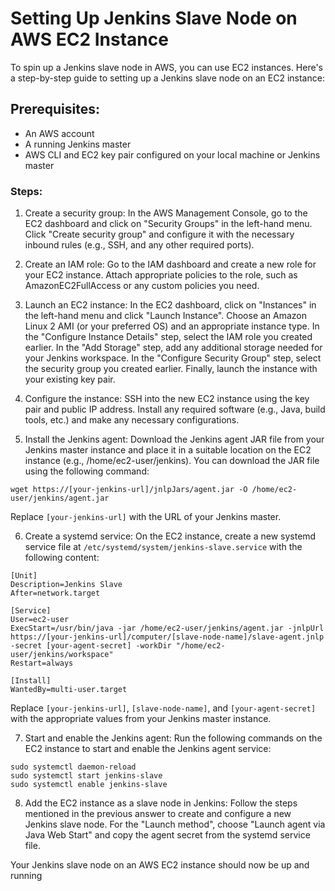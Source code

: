 # Setting Up Jenkins Slave Node on AWS EC2 Instance
To spin up a Jenkins slave node in AWS, you can use EC2 instances. Here's a step-by-step guide to setting up a Jenkins slave node on an EC2 instance:


## Prerequisites:

- An AWS account
- A running Jenkins master
- AWS CLI and EC2 key pair configured on your local machine or Jenkins master

### Steps:

1. Create a security group: In the AWS Management Console, go to the EC2 dashboard and click on "Security Groups" in the left-hand menu. Click "Create security group" and configure it with the necessary inbound rules (e.g., SSH, and any other required ports).

2. Create an IAM role: Go to the IAM dashboard and create a new role for your EC2 instance. Attach appropriate policies to the role, such as AmazonEC2FullAccess or any custom policies you need.

3. Launch an EC2 instance: In the EC2 dashboard, click on "Instances" in the left-hand menu and click "Launch Instance". Choose an Amazon Linux 2 AMI (or your preferred OS) and an appropriate instance type. In the "Configure Instance Details" step, select the IAM role you created earlier. In the "Add Storage" step, add any additional storage needed for your Jenkins workspace. In the "Configure Security Group" step, select the security group you created earlier. Finally, launch the instance with your existing key pair.

4. Configure the instance: SSH into the new EC2 instance using the key pair and public IP address. Install any required software (e.g., Java, build tools, etc.) and make any necessary configurations.

5. Install the Jenkins agent: Download the Jenkins agent JAR file from your Jenkins master instance and place it in a suitable location on the EC2 instance (e.g., /home/ec2-user/jenkins). You can download the JAR file using the following command:

```
wget https://[your-jenkins-url]/jnlpJars/agent.jar -O /home/ec2-user/jenkins/agent.jar

```

Replace `[your-jenkins-url]` with the URL of your Jenkins master.

6. Create a systemd service: On the EC2 instance, create a new systemd service file at `/etc/systemd/system/jenkins-slave.service` with the following content:

```
[Unit]
Description=Jenkins Slave
After=network.target

[Service]
User=ec2-user
ExecStart=/usr/bin/java -jar /home/ec2-user/jenkins/agent.jar -jnlpUrl https://[your-jenkins-url]/computer/[slave-node-name]/slave-agent.jnlp -secret [your-agent-secret] -workDir "/home/ec2-user/jenkins/workspace"
Restart=always

[Install]
WantedBy=multi-user.target
```

Replace `[your-jenkins-url]`, `[slave-node-name]`, and `[your-agent-secret]` with the appropriate values from your Jenkins master instance.

7. Start and enable the Jenkins agent: Run the following commands on the EC2 instance to start and enable the Jenkins agent service:
```
sudo systemctl daemon-reload
sudo systemctl start jenkins-slave
sudo systemctl enable jenkins-slave
```

8. Add the EC2 instance as a slave node in Jenkins: Follow the steps mentioned in the previous answer to create and configure a new Jenkins slave node. For the "Launch method", choose "Launch agent via Java Web Start" and copy the agent secret from the systemd service file.

Your Jenkins slave node on an AWS EC2 instance should now be up and running